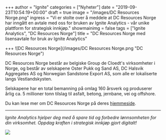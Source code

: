 +++
author = "Ignite"
categories = ["Nyheter"]
date = "2019-09-23T10:54:19+00:00"
draft = true
image = "/images/DC Resources Norge.png"
ingress = "Vi er stolte over å meddele at DC Resources Norge har inngått en avtale med oss for bruken av Ignite Analytics - vår unike plattform for strategisk innkjøp."
showmainimg = false
tags = ["Ignite Analytics", "DC Resources Norge"]
title = "DC Resources Norge med lisensavtale for bruk av Ignite Analytics"

+++
![DC Resources Norge](/images/DC Resources Norge.png "DC Resources Norge")

DC Resources Norge består av belgiske Group de Cloedt's virksomheter i Norge, og består av selskapene Oster Pukk og Sand AS, DC Halsvik Aggregates AS og Norwegian Sandstone Export AS, som alle er lokaliserte langs Vestlandskysten.

Selskapene har en total bemanning på omlag 160 årsverk og produserer årlig ca. 5 millioner tonn tilslag til asfalt, betong, jernbane, vei og offshore.

Du kan lese mer om DC Resources Norge på deres [hjemmeside](http://www.dcresources-norway.eu/ "DC Resources Norge").

***

_Ignite Analytics hjelper deg med å spare tid og forbedre lønnsomheten for din virksomhet. Oppdag kraften i strategisk innkjøp gjort digitalt!_

[![](https://www.ignite.no/images/Pr%C3%B8v%20Ignite%20Analytics%20-%201200%20x100.png)](https://www.ignite.no/ignite-analytics/demo/ "Prøv Ignite Analytics")